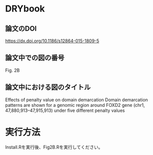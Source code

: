 # DRYbook

## 論文のDOI
https://dx.doi.org/10.1186/s12864-015-1809-5

## 論文中での図の番号
Fig. 2B

## 論文中における図のタイトル
Effects of penalty value on domain demarcation
Domain demarcation patterns are shown for a genomic region around FOXD2 gene (chr1, 47,880,913–47,915,913) under five different penalty values

# 実行方法
Install.Rを実行後、Fig2B.Rを実行してください。